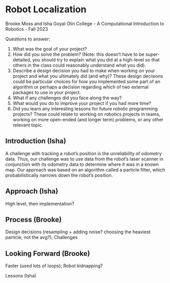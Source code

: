 # Robot Localization

Brooke Moss and Isha Goyal
Olin College - A Computational Introduction to Robotics - Fall 2023

Questions to answer:

1. What was the goal of your project?
2. How did you solve the problem? (Note: this doesn’t have to be super-detailed, you should try to explain what you did at a high-level so that others in the class could reasonably understand what you did).
3. Describe a design decision you had to make when working on your project and what you ultimately did (and why)? These design decisions could be particular choices for how you implemented some part of an algorithm or perhaps a decision regarding which of two external packages to use in your project.
4. What if any challenges did you face along the way?
5. What would you do to improve your project if you had more time?
6. Did you learn any interesting lessons for future robotic programming projects? These could relate to working on robotics projects in teams, working on more open-ended (and longer term) problems, or any other relevant topic.

## Introduction (Isha)

A challenge with tracking a robot’s position is the unreliability of odometry data. Thus, our challenge was to use data from the robot’s laser scanner in conjunction with its odometry data to determine where it was in a known map. Our approach was based on an algorithm called a particle filter, which probabilistically narrows down the robot’s position.

## Approach (Isha)

High level, then implementation?

## Process (Brooke)

Design decisions (resampling + adding noise? choosing the heaviest particle, not the avg?); Challenges

## Looking Forward (Brooke)

Faster (used lots of loops); Robot kidnapping?

Lessons (Isha)